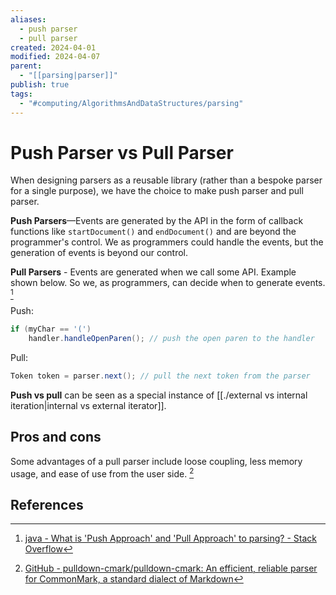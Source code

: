 ```yaml
---
aliases:
  - push parser
  - pull parser
created: 2024-04-01
modified: 2024-04-07
parent:
  - "[[parsing|parser]]"
publish: true
tags:
  - "#computing/AlgorithmsAndDataStructures/parsing"
---
```


# Push Parser vs Pull Parser

When designing parsers as a reusable library (rather than a bespoke parser for a single purpose), we have the choice to make push parser and pull parser.

**Push Parsers**—Events are generated by the API in the form of callback functions like `startDocument()` and `endDocument()` and are beyond the programmer's control. We as programmers could handle the events, but the generation of events is beyond our control.

**Pull Parsers** - Events are generated when we call some API. Example shown below. So we, as programmers, can decide when to generate events. [^stackoverflow]

Push:
```java
if (myChar == '(')
    handler.handleOpenParen(); // push the open paren to the handler
```

Pull:
```java
Token token = parser.next(); // pull the next token from the parser
```

**Push vs pull** can be seen as a special instance of [[./external vs internal iteration|internal vs external iterator]].
## Pros and cons

Some advantages of a pull parser include loose coupling, less memory usage, and ease of use from the user side. [^pulldown-cmark]

## References

[^stackoverflow]: [java - What is 'Push Approach' and 'Pull Approach' to parsing? - Stack Overflow](https://stackoverflow.com/questions/15895124/what-is-push-approach-and-pull-approach-to-parsing)
[^pulldown-cmark]: [GitHub - pulldown-cmark/pulldown-cmark: An efficient, reliable parser for CommonMark, a standard dialect of Markdown](https://github.com/pulldown-cmark/pulldown-cmark/?tab=readme-ov-file#why-a-pull-parser)